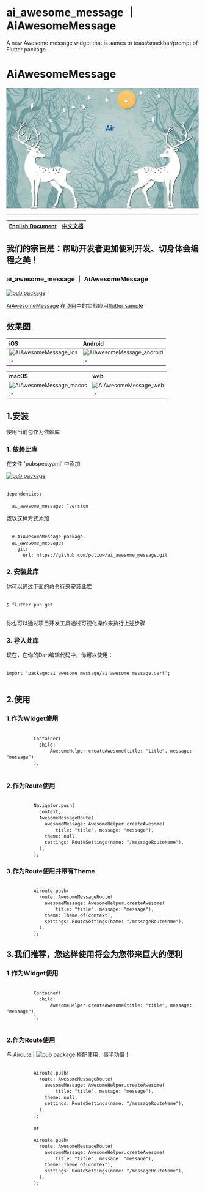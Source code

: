 # ai_awesome_message ｜ AiAwesomeMessage

A new Awesome message widget that is sames to toast&#x2F;snackbar&#x2F;prompt of Flutter package.

# AiAwesomeMessage

![totem](https://raw.githubusercontent.com/pdliuw/pdliuw.github.io/master/images/totem_four_logo.jpg)

-----

|[English Document](https://github.com/pdliuw/ai_awesome_message/blob/master/README-EN.md)|[中文文档](https://github.com/pdliuw/ai_awesome_message)|
|:-|:-|

## 我们的宗旨是：帮助开发者更加便利开发、切身体会编程之美！

### ai_awesome_message ｜ AiAwesomeMessage

[![pub package](https://img.shields.io/pub/v/ai_awesome_message.svg)](https://pub.dev/packages/ai_awesome_message)


[AiAwesomeMessage](https://github.com/pdliuw/ai_awesome_message) 在[项目](https://github.com/flutter-app-sample/flutter_app_sample)中的实战应用[flutter sample](https://github.com/flutter-app-sample/flutter_app_sample)



## 效果图

|iOS|Android|
|:-|:-|
|![AiAwesomeMessage_ios](https://github.com/pdliuw/ai_awesome_message/blob/master/example/raw/ai_awesome_message_render_ios.gif)|![AiAwesomeMessage_android](https://github.com/pdliuw/ai_awesome_message/blob/master/example/raw/ai_awesome_message_render_android.gif)|
|:-|:-|

|macOS|web|
|:-|:-|
|![AiAwesomeMessage_macos](https://github.com/pdliuw/ai_awesome_message/blob/master/example/raw/ai_awesome_message_render_macos.gif)|![AiAwesomeMessage_web](https://github.com/pdliuw/ai_awesome_message/blob/master/example/raw/ai_awesome_message_render_web.gif)|
|:-|:-|


## 1.安装

使用当前包作为依赖库

### 1. 依赖此库

在文件 'pubspec.yaml' 中添加

[![pub package](https://img.shields.io/pub/v/ai_awesome_message.svg)](https://pub.dev/packages/ai_awesome_message)

```

dependencies:

  ai_awesome_message: ^version

```

或以这种方式添加

```

  # AiAwesomeMessage package.
  ai_awesome_message:
    git:
      url: https://github.com/pdliuw/ai_awesome_message.git

```

### 2. 安装此库

你可以通过下面的命令行来安装此库

```

$ flutter pub get


```

你也可以通过项目开发工具通过可视化操作来执行上述步骤

### 3. 导入此库

现在，在你的Dart编辑代码中，你可以使用：

```

import 'package:ai_awesome_message/ai_awesome_message.dart';


```


## 2.使用

### 1.作为Widget使用


```

          Container(
            child:
                AwesomeHelper.createAwesome(title: "title", message: "message"),
          ),


```

### 2.作为Route使用


```

          Navigator.push(
            context,
            AwesomeMessageRoute(
              awesomeMessage: AwesomeHelper.createAwesome(
                  title: "title", message: "message"),
              theme: null,
              settings: RouteSettings(name: "/messageRouteName"),
            ),
          );

```

### 3.作为Route使用并带有Theme


```

          Airoute.push(
            route: AwesomeMessageRoute(
              awesomeMessage: AwesomeHelper.createAwesome(
                  title: "title", message: "message"),
              theme: Theme.of(context),
              settings: RouteSettings(name: "/messageRouteName"),
            ),
          );

```

## 3.我们推荐，您这样使用将会为您带来巨大的便利


### 1.作为Widget使用


```

          Container(
            child:
                AwesomeHelper.createAwesome(title: "title", message: "message"),
          ),


```

### 2.作为Route使用

与 Airoute | [![pub package](https://img.shields.io/pub/v/airoute.svg)](https://pub.dev/packages/airoute) 搭配使用，事半功倍！

```

          Airoute.push(
            route: AwesomeMessageRoute(
              awesomeMessage: AwesomeHelper.createAwesome(
                  title: "title", message: "message"),
              theme: null,
              settings: RouteSettings(name: "/messageRouteName"),
            ),
          );
          
          or

          Airoute.push(
            route: AwesomeMessageRoute(
              awesomeMessage: AwesomeHelper.createAwesome(
                  title: "title", message: "message"),
              theme: Theme.of(context),
              settings: RouteSettings(name: "/messageRouteName"),
            ),
          );

```


